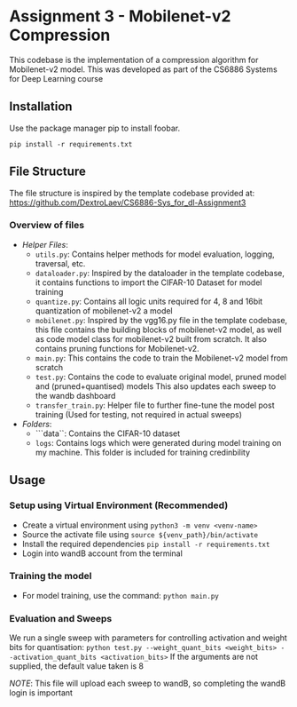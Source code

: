 # Assignment 3 - Mobilenet-v2 Compression

This codebase is the implementation of a compression algorithm for Mobilenet-v2 model. 
This was developed as part of the CS6886 Systems for Deep Learning course

## Installation

Use the package manager pip to install foobar.

```pip install -r requirements.txt```

## File Structure
The file structure is inspired by the template codebase provided at: 
https://github.com/DextroLaev/CS6886-Sys_for_dl-Assignment3

### Overview of files
- _Helper Files_: 
  - ```utils.py```: Contains helper methods for model evaluation, logging, traversal, etc.
  - ```dataloader.py```: Inspired by the dataloader in the template codebase, it contains functions to import the CIFAR-10 Dataset for model training
  - ```quantize.py```: Contains all logic units required for 4, 8 and 16bit quantization of mobilenet-v2 a model
  - ```mobilenet.py```: Inspired by the vgg16.py file in the template codebase, this file contains the building blocks of mobilenet-v2 model, as well as code model class for mobilenet-v2 built from scratch. It also contains pruning functions for Mobilenet-v2.
  - ```main.py```: This contains the code to train the Mobilenet-v2 model from scratch
  - ```test.py```: Contains the code to evaluate original model, pruned model and (pruned+quantised) models
  This also updates each sweep to the wandb dashboard
  - ```transfer_train.py```: Helper file to further fine-tune the model post training (Used for testing, not required in actual sweeps)
- _Folders_:
  - ```data``: Contains the CIFAR-10 dataset
  - ```logs```: Contains logs which were generated during model training on my machine. This folder is included for training credinbility

## Usage

### Setup using Virtual Environment (Recommended)
- Create a virtual environment using ```python3 -m venv <venv-name>```
- Source the activate file using ```source ${venv_path}/bin/activate```
- Install the required dependencies 
  ```pip install -r requirements.txt```
- Login into wandB account from the terminal

### Training the model
- For model training, use the command:
  ```python main.py```

### Evaluation and Sweeps
We run a single sweep with parameters for controlling activation and weight bits for quantisation:
```python test.py --weight_quant_bits <weight_bits> --activation_quant_bits <activation_bits>```
If the arguments are not supplied, the default value taken is 8

_NOTE_: This file will upload each sweep to wandB, so completing the wandB login is important